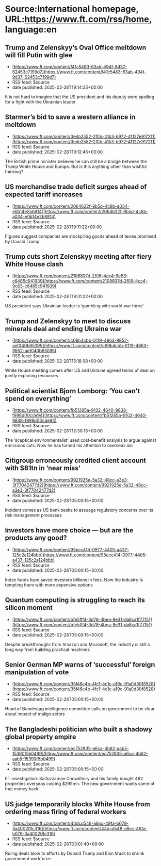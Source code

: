 # Source:International homepage, URL:https://www.ft.com/rss/home, language:en

## Trump and Zelenskyy’s Oval Office meltdown will fill Putin with glee
 - [https://www.ft.com/content/f41c5483-63ab-494f-9d37-62453c7199d7](https://www.ft.com/content/f41c5483-63ab-494f-9d37-62453c7199d7)
 - RSS feed: $source
 - date published: 2025-02-28T19:14:25+00:00

It is not hard to imagine that the US president and his deputy were spoiling for a fight with the Ukrainian leader

## Starmer’s bid to save a western alliance in meltdown
 - [https://www.ft.com/content/3edb2552-2f0b-41b3-b972-41127e917211](https://www.ft.com/content/3edb2552-2f0b-41b3-b972-41127e917211)
 - RSS feed: $source
 - date published: 2025-02-28T19:12:45+00:00

The British prime minister believes he can still be a bridge between the Trump White House and Europe. But is this anything other than wishful thinking?

## US merchandise trade deficit surges ahead of expected tariff increases
 - [https://www.ft.com/content/2064622f-9b5d-4c8b-a034-e0b14e2b6814](https://www.ft.com/content/2064622f-9b5d-4c8b-a034-e0b14e2b6814)
 - RSS feed: $source
 - date published: 2025-02-28T19:11:22+00:00

Figures suggest companies are stockpiling goods ahead of levies promised by Donald Trump

## Trump cuts short Zelenskyy meeting after fiery White House clash
 - [https://www.ft.com/content/2108807d-2f06-4cc4-9c83-c6485c941939](https://www.ft.com/content/2108807d-2f06-4cc4-9c83-c6485c941939)
 - RSS feed: $source
 - date published: 2025-02-28T19:01:22+00:00

US president says Ukrainian leader is ‘gambling with world war three’

## Trump and Zelenskyy to meet to discuss minerals deal and ending Ukraine war
 - [https://www.ft.com/content/c69b4cbb-0119-4863-9952-aef040b65095](https://www.ft.com/content/c69b4cbb-0119-4863-9952-aef040b65095)
 - RSS feed: $source
 - date published: 2025-02-28T15:18:08+00:00

White House meeting comes after US and Ukraine agreed terms of deal on jointly exploring resources

## Political scientist Bjorn Lomborg: ‘You can’t spend on everything’
 - [https://www.ft.com/content/fb51285a-9102-4640-9838-f998d00cde94](https://www.ft.com/content/fb51285a-9102-4640-9838-f998d00cde94)
 - RSS feed: $source
 - date published: 2025-02-28T12:30:15+00:00

The ‘sceptical environmentalist’ used cost-benefit analysis to argue against emissions cuts. Now he has turned his attention to overseas aid

## Citigroup erroneously credited client account with $81tn in ‘near miss’
 - [https://www.ft.com/content/9921925e-5a32-48cc-a3e3-3f77042477d2](https://www.ft.com/content/9921925e-5a32-48cc-a3e3-3f77042477d2)
 - RSS feed: $source
 - date published: 2025-02-28T05:00:15+00:00

Incident comes as US bank seeks to assuage regulatory concerns over its risk management processes

## Investors have more choice — but are the products any good?
 - [https://www.ft.com/content/95ecc414-0977-4405-a437-125c2a124bbb](https://www.ft.com/content/95ecc414-0977-4405-a437-125c2a124bbb)
 - RSS feed: $source
 - date published: 2025-02-28T05:00:15+00:00

Index funds have saved investors billions in fees. Now the industry is tempting them with more expensive options

## Quantum computing is struggling to reach its silicon moment
 - [https://www.ft.com/content/bfe5fff4-3d78-4bea-9e31-da8ca1f77151](https://www.ft.com/content/bfe5fff4-3d78-4bea-9e31-da8ca1f77151)
 - RSS feed: $source
 - date published: 2025-02-28T05:00:15+00:00

Despite breakthroughs from Amazon and Microsoft, the industry is still a long way from building practical machines

## Senior German MP warns of ‘successful’ foreign manipulation of vote
 - [https://www.ft.com/content/35f46c4b-4fc1-4c1c-a19c-91a0d30f8528](https://www.ft.com/content/35f46c4b-4fc1-4c1c-a19c-91a0d30f8528)
 - RSS feed: $source
 - date published: 2025-02-28T05:00:15+00:00

Head of Bundestag intelligence committee calls on government to be clear about impact of malign actors

## The Bangladeshi politician who built a shadowy global property empire
 - [https://www.ft.com/content/ec752835-a6ca-4b82-aab5-15390f5b0499](https://www.ft.com/content/ec752835-a6ca-4b82-aab5-15390f5b0499)
 - RSS feed: $source
 - date published: 2025-02-28T05:00:15+00:00

FT investigation: Saifuzzaman Chowdhury and his family bought 482 properties overseas costing $295mn. The new government wants some of that money back

## US judge temporarily blocks White House from ordering mass firing of federal workers
 - [https://www.ft.com/content/44dcd548-a9ac-49fa-b079-3a40020fc316](https://www.ft.com/content/44dcd548-a9ac-49fa-b079-3a40020fc316)
 - RSS feed: $source
 - date published: 2025-02-28T03:01:40+00:00

Ruling deals blow to efforts by Donald Trump and Elon Musk to shrink government workforce

